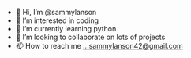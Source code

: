 - 👋 Hi, I’m @sammylanson
- 👀 I’m interested in coding
- 🌱 I’m currently learning python
- 💞️ I’m looking to collaborate on lots of projects
- 📫 How to reach me ...sammylanson42@gmail.com

<!---
sammylanson/sammylanson is a ✨ special ✨ repository because its `README.md` (this file) appears on your GitHub profile.
You can click the Preview link to take a look at your changes.
--->

